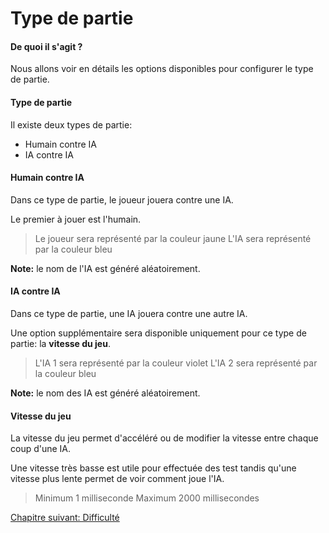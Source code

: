 # Type de partie

#### De quoi il s'agit ?

Nous allons voir en détails les options disponibles pour configurer le type de partie.

#### Type de partie

Il existe deux types de partie:

- Humain contre IA
- IA contre IA

#### Humain contre IA

Dans ce type de partie, le joueur jouera contre une IA.

Le premier à jouer est l'humain.

> Le joueur sera représenté par la couleur jaune
> L'IA sera représenté par la couleur bleu

**Note:** le nom de l'IA est généré aléatoirement.

#### IA contre IA

Dans ce type de partie, une IA jouera contre une autre IA.

Une option supplémentaire sera disponible uniquement pour ce type de partie: la **vitesse du jeu**.

> L'IA 1 sera représenté par la couleur violet
> L'IA 2 sera représenté par la couleur bleu

**Note:** le nom des IA est généré aléatoirement.

#### Vitesse du jeu

La vitesse du jeu permet d'accéléré ou de modifier la vitesse entre chaque coup d'une IA.

Une vitesse très basse est utile pour effectuée des test tandis qu'une vitesse plus lente permet de voir comment joue l'IA.

> Minimum 1 milliseconde
> Maximum 2000 millisecondes

<a href="{{ site.baseurl }}/config/level/" class="btn btn-green">Chapitre suivant: Difficulté</a>
